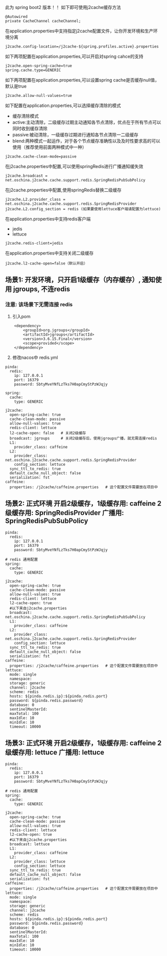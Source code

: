 此为 spring boot2 版本！！
如下即可使用j2cache缓存方法
```
@Autowired
private CacheChannel cacheChannel;
```
在application.properties中支持指定j2cache配置文件，让你开发环境和生产环境分离
```
j2cache.config-location=/j2cache-${spring.profiles.active}.properties
```
如下两项配置在application.properties,可以开启对spring cahce的支持
```
j2cache.open-spring-cache=true  
spring.cache.type=GENERIC
```
如下两项配置在application.properties,可以设置spring cache是否缓存null值，默认是true
```
j2cache.allow-null-values=true
```
如下配置在application.properties,可以选择缓存清除的模式     
* 缓存清除模式
* active:主动清除，二级缓存过期主动通知各节点清除，优点在于所有节点可以同时收到缓存清除
* passive:被动清除，一级缓存过期进行通知各节点清除一二级缓存
* blend:两种模式一起运作，对于各个节点缓存准确性以及及时性要求高的可以使用（推荐使用前面两种模式中一种） 
```
j2cache.cache-clean-mode=passive
```
在j2cache.properties中配置,可以使用springRedis进行广播通知缓失效
```
j2cache.broadcast = net.oschina.j2cache.cache.support.redis.SpringRedisPubSubPolicy
```
在j2cache.properties中配置,使用springRedis替换二级缓存
```
j2cache.L2.provider_class = net.oschina.j2cache.cache.support.redis.SpringRedisProvider
j2cache.L2.config_section = redis (如果要使用lettuce客户端请配置为lettuce)
```
在application.properties中支持redis客户端
* jedis
* lettuce
```
j2cache.redis-client=jedis
```
在application.properties中支持关闭二级缓存
```
j2cache.l2-cache-open=false（默认开启）
```



## 场景1:  开发环境，只开启1级缓存（内存缓存）, 通知使用 jgroups, 不连redis 
### 注意:  该场景下无需连接 redis
1. 引入pom
```
    <dependency>
        <groupId>org.jgroups</groupId>
        <artifactId>jgroups</artifactId>
        <version>3.6.15.Final</version>
        <scope>provided</scope>
    </dependency>
```
2. 修改nacos中 redis.yml
```
pinda:
  redis:
    ip: 127.0.0.1
    port: 16379
    password: SbtyMveYNfLzTks7H0apCmyStPzWJqjy

spring:
  cache:
    type: GENERIC

j2cache:
  open-spring-cache: true
  cache-clean-mode: passive
  allow-null-values: true
  redis-client: lettuce
  l2-cache-open: false   # 关闭2级缓存
  broadcast: jgroups     # 关闭2级缓存后，使用jgroups广播，就无需连接redis   
  L1:
    provider_class: caffeine
  L2:
    provider_class: net.oschina.j2cache.cache.support.redis.SpringRedisProvider
    config_section: lettuce
  sync_ttl_to_redis: true
  default_cache_null_object: false
  serialization: fst
caffeine:
  properties: /j2cache/caffeine.properties   # 这个配置文件需要放在项目中

```

## 场景2:  正式环境 开启2级缓存，1级缓存用:  caffeine 2级缓存用:  SpringRedisProvider  广播用: SpringRedisPubSubPolicy
```
pinda:
  redis:
    ip: 127.0.0.1
    port: 16379
    password: SbtyMveYNfLzTks7H0apCmyStPzWJqjy

# redis 通用配置
spring:
  cache:
    type: GENERIC

j2cache:
  open-spring-cache: true
  cache-clean-mode: passive
  allow-null-values: true
  redis-client: lettuce
  l2-cache-open: true
  #以下来自j2cache.properties
  broadcast: net.oschina.j2cache.cache.support.redis.SpringRedisPubSubPolicy
  L1:
    provider_class: caffeine
  L2:
    provider_class: net.oschina.j2cache.cache.support.redis.SpringRedisProvider
    config_section: lettuce
  sync_ttl_to_redis: true
  default_cache_null_object: false
  serialization: fst
caffeine:
  properties: /j2cache/caffeine.properties   # 这个配置文件需要放在项目中
lettuce:
  mode: single
  namespace:
  storage: generic
  channel: j2cache
  scheme: redis
  hosts: ${pinda.redis.ip}:${pinda.redis.port}
  password: ${pinda.redis.password}
  database: 0
  sentinelMasterId:
  maxTotal: 100
  maxIdle: 10
  minIdle: 10
  timeout: 10000
```


## 场景3:  正式环境 开启2级缓存，1级缓存用:  caffeine 2级缓存用:  lettuce  广播用: lettuce
```
pinda:
  redis:
    ip: 127.0.0.1
    port: 16379
    password: SbtyMveYNfLzTks7H0apCmyStPzWJqjy

# redis 通用配置
spring:
  cache:
    type: GENERIC

j2cache:
  open-spring-cache: true
  cache-clean-mode: passive
  allow-null-values: true
  redis-client: lettuce
  l2-cache-open: true
  #以下来自j2cache.properties
  broadcast: lettuce
  L1:
    provider_class: caffeine
  L2:
    provider_class: lettuce
    config_section: lettuce
  sync_ttl_to_redis: true
  default_cache_null_object: false
  serialization: fst
caffeine:
  properties: /j2cache/caffeine.properties   # 这个配置文件需要放在项目中
lettuce:
  mode: single
  namespace:
  storage: generic
  channel: j2cache
  scheme: redis
  hosts: ${pinda.redis.ip}:${pinda.redis.port}
  password: ${pinda.redis.password}
  database: 0
  sentinelMasterId:
  maxTotal: 100
  maxIdle: 10
  minIdle: 10
  timeout: 10000
```



